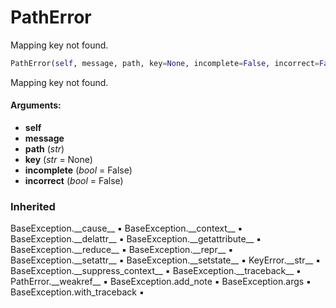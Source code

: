 # PathError

Mapping key not found.


``` python
PathError(self, message, path, key=None, incomplete=False, incorrect=False)
```

Mapping key not found.

#### Arguments:
- **self**
- **message**
- **path** (_str_)
- **key** (_str_ = None)
- **incomplete** (_bool_ = False)
- **incorrect** (_bool_ = False)



### Inherited

BaseException.\_\_cause__ :black_small_square: BaseException.\_\_context__ :black_small_square: BaseException.\_\_delattr__ :black_small_square: BaseException.\_\_getattribute__ :black_small_square: BaseException.\_\_reduce__ :black_small_square: BaseException.\_\_repr__ :black_small_square: BaseException.\_\_setattr__ :black_small_square: BaseException.\_\_setstate__ :black_small_square: KeyError.\_\_str__ :black_small_square: BaseException.\_\_suppress_context__ :black_small_square: BaseException.\_\_traceback__ :black_small_square: PathError.\_\_weakref__ :black_small_square: BaseException.add_note :black_small_square: BaseException.args :black_small_square: BaseException.with_traceback :black_small_square: 